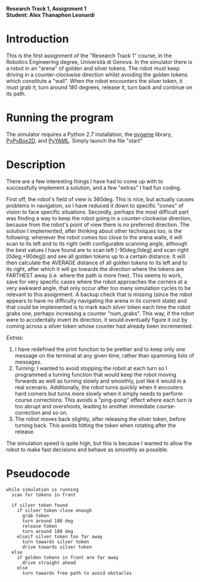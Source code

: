 **Research Track 1, Assignment 1**<br>
**Student: Alex Thanaphon Leonardi**

**Introduction**
============================
This is the first assignment of the "Research Track 1" course, in the Robotics Engineering degree, Università di Genova.
In the simulator there is a robot in an "arena" of golden and silver tokens. The robot must keep driving in a counter-clockwise direction whilst avoiding the golden tokens which constitute a "wall". When the robot encounters the silver token, it must grab it, turn around 180 degrees, release it, turn back and continue on its path.

**Running the program**
============================
The simulator requires a Python 2.7 installation, the [pygame](http://pygame.org/) library, [PyPyBox2D](https://pypi.python.org/pypi/pypybox2d/2.1-r331), and [PyYAML](https://pypi.python.org/pypi/PyYAML/).
Simply launch the file "start"

**Description**
============================
There are a few interesting things I have had to come up with to successfully implement a solution, and a few "extras" I had fun coding.

First off, the robot's field of view is 360deg. This is nice, but actually causes problems in navigation, so I have reduced it down to specific "cones" of vision to face specific situations.
Secondly, perhaps the most difficult part was finding a way to keep the robot going in a counter-clockwise direction, because from the robot's point of view there is no preferred direction.
The solution I implemented, after thinking about other techniques too, is the following: whenever the robot comes too close to the arena walls, it will scan to its left and to its right (with configurable scanning angle, although the best values I have found are to scan left [-90deg;0deg] and scan right [0deg;+90deg]) and see all golden tokens up to a certain distance. It will then calculate the AVERAGE distance of all golden tokens to its left and to its right, after which it will go towards the direction where the tokens are FARTHEST away (i.e. where the path is more free). This seems to work, save for very specific cases where the robot approaches the corners at a very awkward angle, that only occur after too many simulation cycles to be relevant to this assignment.
A backup check that is missing (since the robot appears to have no difficulty navigating the arena in its current state) and that could be implemented is to mark each silver token each time the robot grabs one, perhaps increasing a counter "num_grabs". This way, if the robot were to accidentally invert its direction, it would eventually figure it out by coming across a silver token whose counter had already been incremented.

*Extras*:
1) I have redefined the print function to be prettier and to keep only one message on the terminal at any given time, rather than spamming lists of messages.
2) Turning: I wanted to avoid stopping the robot at each turn so I programmed a turning function that would keep the robot moving forwards as well as turning slowly and smoothly, just like it would in a real scenario. Additionally, the robot turns quickly when it encouters hard corners but turns more slowly when it simply needs to perform course corrections. This avoids a "ping-pong" effect where each turn is too abrupt and overshoots, leading to another immediate course-correction and so on.
3) The robot moves back slightly, after releasing the silver token, before turning back. This avoids hitting the token when rotating after the release.

The simulation speed is quite high, but this is because I wanted to allow the robot to make fast decisions and behave as smoothly as possible.

**Pseudocode**
============================
```
while simulation is running
  scan for tokens in front

  if silver token found
    if silver token close enough
      grab token
      turn around 180 deg
      release token
      turn around 180 deg
    elseif silver token too far away
      turn towards silver token
      drive towards silver token
  else
    if golden tokens in front are far away
      drive straight ahead
    else
      turn towards free path to avoid obstacles
```
